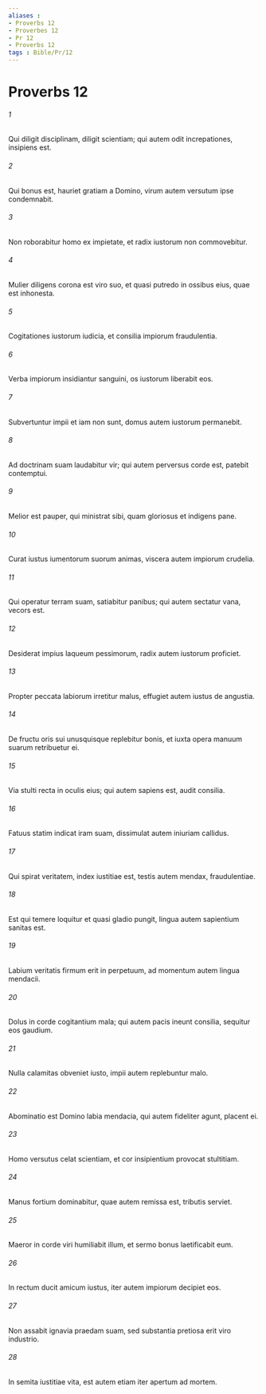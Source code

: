 ```yaml
---
aliases : 
- Proverbs 12
- Proverbes 12
- Pr 12
- Proverbs 12
tags : Bible/Pr/12
---
```


# Proverbs 12

###### 1
Qui diligit disciplinam, diligit scientiam; qui autem odit increpationes, insipiens est.
###### 2
Qui bonus est, hauriet gratiam a Domino, virum autem versutum ipse condemnabit.
###### 3
Non roborabitur homo ex impietate, et radix iustorum non commovebitur.
###### 4
Mulier diligens corona est viro suo, et quasi putredo in ossibus eius, quae est inhonesta.
###### 5
Cogitationes iustorum iudicia, et consilia impiorum fraudulentia.
###### 6
Verba impiorum insidiantur sanguini, os iustorum liberabit eos.
###### 7
Subvertuntur impii et iam non sunt, domus autem iustorum permanebit.
###### 8
Ad doctrinam suam laudabitur vir; qui autem perversus corde est, patebit contemptui.
###### 9
Melior est pauper, qui ministrat sibi, quam gloriosus et indigens pane.
###### 10
Curat iustus iumentorum suorum animas, viscera autem impiorum crudelia.
###### 11
Qui operatur terram suam, satiabitur panibus; qui autem sectatur vana, vecors est.
###### 12
Desiderat impius laqueum pessimorum, radix autem iustorum proficiet.
###### 13
Propter peccata labiorum irretitur malus, effugiet autem iustus de angustia.
###### 14
De fructu oris sui unusquisque replebitur bonis, et iuxta opera manuum suarum retribuetur ei.
###### 15
Via stulti recta in oculis eius; qui autem sapiens est, audit consilia.
###### 16
Fatuus statim indicat iram suam, dissimulat autem iniuriam callidus.
###### 17
Qui spirat veritatem, index iustitiae est, testis autem mendax, fraudulentiae.
###### 18
Est qui temere loquitur et quasi gladio pungit, lingua autem sapientium sanitas est.
###### 19
Labium veritatis firmum erit in perpetuum, ad momentum autem lingua mendacii.
###### 20
Dolus in corde cogitantium mala; qui autem pacis ineunt consilia, sequitur eos gaudium.
###### 21
Nulla calamitas obveniet iusto, impii autem replebuntur malo.
###### 22
Abominatio est Domino labia mendacia, qui autem fideliter agunt, placent ei.
###### 23
Homo versutus celat scientiam, et cor insipientium provocat stultitiam.
###### 24
Manus fortium dominabitur, quae autem remissa est, tributis serviet.
###### 25
Maeror in corde viri humiliabit illum, et sermo bonus laetificabit eum.
###### 26
In rectum ducit amicum iustus, iter autem impiorum decipiet eos.
###### 27
Non assabit ignavia praedam suam, sed substantia pretiosa erit viro industrio.
###### 28
In semita iustitiae vita, est autem etiam iter apertum ad mortem.
